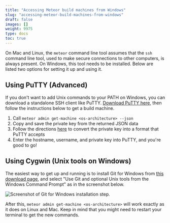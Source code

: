 ```yaml
---
title: "Accessing Meteor build machines from Windows"
slug: "accessing-meteor-build-machines-from-windows"
draft: false
images: []
weight: 9975
type: docs
toc: true
---
```


On Mac and Linux, the `meteor` command line tool assumes that the `ssh` command line tool, used to make secure connections to other computers, is always present. On Windows, this tool needs to be installed. Below are listed two options for setting it up and using it.


## Using PuTTY (Advanced)
If you don't want to add Unix commands to your PATH on Windows, you can download a standalone SSH client like PuTTY. [Download PuTTY here](http://www.putty.org/), then follow the instructions below to get a build machine.

1. Call `meteor admin get-machine <os-architecture> --json`
2. Copy and save the private key from the returned JSON data
3. Follow the directions [here](http://meinit.nl/using-your-openssh-private-key-in-putty) to convert the private key into a format that PuTTY accepts
4. Enter the hostname, username, and private key into PuTTY, and you're good to go!

## Using Cygwin (Unix tools on Windows)
The easiest way to get up and running is to install Git for Windows from [this download page](http://git-scm.com/downloads), and select "Use Git and optional Unix tools from the Windows Command Prompt" as in the screenshot below.

![Screenshot of Git for Windows installation step.](http://i.imgur.com/eSavpFN.png)

After this, `meteor admin get-machine <os-architecture>` will work exactly as it does on Linux and Mac. Keep in mind that you might need to restart your terminal to get the new commands.


